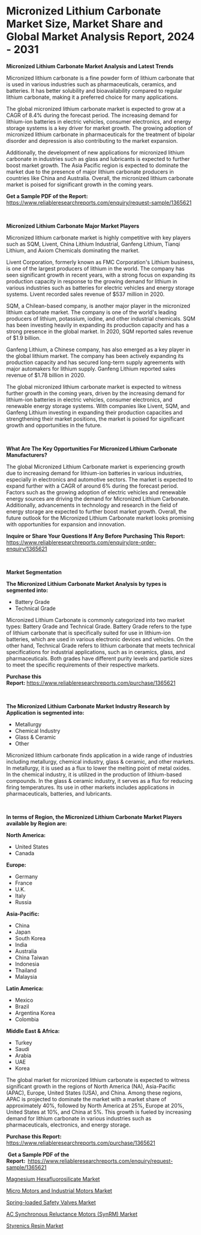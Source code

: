 <p><h1>Micronized Lithium Carbonate Market Size, Market Share and Global Market Analysis Report, 2024 - 2031</h1></p><p><strong>Micronized Lithium Carbonate Market Analysis and Latest Trends</strong></p>
<p><p>Micronized lithium carbonate is a fine powder form of lithium carbonate that is used in various industries such as pharmaceuticals, ceramics, and batteries. It has better solubility and bioavailability compared to regular lithium carbonate, making it a preferred choice for many applications.</p><p>The global micronized lithium carbonate market is expected to grow at a CAGR of 8.4% during the forecast period. The increasing demand for lithium-ion batteries in electric vehicles, consumer electronics, and energy storage systems is a key driver for market growth. The growing adoption of micronized lithium carbonate in pharmaceuticals for the treatment of bipolar disorder and depression is also contributing to the market expansion.</p><p>Additionally, the development of new applications for micronized lithium carbonate in industries such as glass and lubricants is expected to further boost market growth. The Asia Pacific region is expected to dominate the market due to the presence of major lithium carbonate producers in countries like China and Australia. Overall, the micronized lithium carbonate market is poised for significant growth in the coming years.</p></p>
<p><strong>Get a Sample PDF of the Report:&nbsp;</strong> <a href="https://www.reliableresearchreports.com/enquiry/request-sample/1365621">https://www.reliableresearchreports.com/enquiry/request-sample/1365621</a></p>
<p>&nbsp;</p>
<p><strong>Micronized Lithium Carbonate Major Market Players</strong></p>
<p><p>Micronized lithium carbonate market is highly competitive with key players such as SQM, Livent, China Lithium Industrial, Ganfeng Lithium, Tianqi Lithium, and Axiom Chemicals dominating the market. </p><p>Livent Corporation, formerly known as FMC Corporation's Lithium business, is one of the largest producers of lithium in the world. The company has seen significant growth in recent years, with a strong focus on expanding its production capacity in response to the growing demand for lithium in various industries such as batteries for electric vehicles and energy storage systems. Livent recorded sales revenue of $537 million in 2020.</p><p>SQM, a Chilean-based company, is another major player in the micronized lithium carbonate market. The company is one of the world's leading producers of lithium, potassium, iodine, and other industrial chemicals. SQM has been investing heavily in expanding its production capacity and has a strong presence in the global market. In 2020, SQM reported sales revenue of $1.9 billion.</p><p>Ganfeng Lithium, a Chinese company, has also emerged as a key player in the global lithium market. The company has been actively expanding its production capacity and has secured long-term supply agreements with major automakers for lithium supply. Ganfeng Lithium reported sales revenue of $1.78 billion in 2020.</p><p>The global micronized lithium carbonate market is expected to witness further growth in the coming years, driven by the increasing demand for lithium-ion batteries in electric vehicles, consumer electronics, and renewable energy storage systems. With companies like Livent, SQM, and Ganfeng Lithium investing in expanding their production capacities and strengthening their market positions, the market is poised for significant growth and opportunities in the future.</p></p>
<p>&nbsp;</p>
<p><strong>What Are The Key Opportunities For Micronized Lithium Carbonate Manufacturers?</strong></p>
<p><p>The global Micronized Lithium Carbonate market is experiencing growth due to increasing demand for lithium-ion batteries in various industries, especially in electronics and automotive sectors. The market is expected to expand further with a CAGR of around 6% during the forecast period. Factors such as the growing adoption of electric vehicles and renewable energy sources are driving the demand for Micronized Lithium Carbonate. Additionally, advancements in technology and research in the field of energy storage are expected to further boost market growth. Overall, the future outlook for the Micronized Lithium Carbonate market looks promising with opportunities for expansion and innovation.</p></p>
<p><strong>Inquire or Share Your Questions If Any Before Purchasing This Report:</strong> <a href="https://www.reliableresearchreports.com/enquiry/pre-order-enquiry/1365621">https://www.reliableresearchreports.com/enquiry/pre-order-enquiry/1365621</a></p>
<p>&nbsp;</p>
<p><strong>Market Segmentation</strong></p>
<p><strong>The Micronized Lithium Carbonate Market Analysis by types is segmented into:</strong></p>
<p><ul><li>Battery Grade</li><li>Technical Grade</li></ul></p>
<p><p>Micronized Lithium Carbonate is commonly categorized into two market types: Battery Grade and Technical Grade. Battery Grade refers to the type of lithium carbonate that is specifically suited for use in lithium-ion batteries, which are used in various electronic devices and vehicles. On the other hand, Technical Grade refers to lithium carbonate that meets technical specifications for industrial applications, such as in ceramics, glass, and pharmaceuticals. Both grades have different purity levels and particle sizes to meet the specific requirements of their respective markets.</p></p>
<p><strong>Purchase this Report:&nbsp;</strong><a href="https://www.reliableresearchreports.com/purchase/1365621">https://www.reliableresearchreports.com/purchase/1365621</a></p>
<p>&nbsp;</p>
<p><strong>The Micronized Lithium Carbonate Market Industry Research by Application is segmented into:</strong></p>
<p><ul><li>Metallurgy</li><li>Chemical Industry</li><li>Glass & Ceramic</li><li>Other</li></ul></p>
<p><p>Micronized lithium carbonate finds application in a wide range of industries including metallurgy, chemical industry, glass & ceramic, and other markets. In metallurgy, it is used as a flux to lower the melting point of metal oxides. In the chemical industry, it is utilized in the production of lithium-based compounds. In the glass & ceramic industry, it serves as a flux for reducing firing temperatures. Its use in other markets includes applications in pharmaceuticals, batteries, and lubricants.</p></p>
<p>&nbsp;</p>
<p><strong>In terms of Region, the Micronized Lithium Carbonate Market Players available by Region are:</strong></p>
<p>
    <p> <strong> North America: </strong>
        <ul>
            <li>United States</li>
            <li>Canada</li>
        </ul>
        </p> 
    <p> <strong> Europe: </strong>
        <ul>
            <li>Germany</li>
            <li>France</li>
            <li>U.K.</li>
            <li>Italy</li>
            <li>Russia</li>
        </ul>
        </p> 
    <p> <strong> Asia-Pacific: </strong>
        <ul>
            <li>China</li>
            <li>Japan</li>
            <li>South Korea</li>
            <li>India</li>
            <li>Australia</li>
            <li>China Taiwan</li>
            <li>Indonesia</li>
            <li>Thailand</li>
            <li>Malaysia</li>
        </ul>
        </p> 
    <p> <strong> Latin America: </strong>
        <ul>
            <li>Mexico</li>
            <li>Brazil</li>
            <li>Argentina Korea</li>
            <li>Colombia</li>
        </ul>
        </p> 
    <p> <strong> Middle East & Africa: </strong>
        <ul>
            <li>Turkey</li>
            <li>Saudi</li>
            <li>Arabia</li>
            <li>UAE</li>
            <li>Korea</li>
        </ul>
    </p>
    </p>
<p><p>The global market for micronized lithium carbonate is expected to witness significant growth in the regions of North America (NA), Asia-Pacific (APAC), Europe, United States (USA), and China. Among these regions, APAC is projected to dominate the market with a market share of approximately 40%, followed by North America at 25%, Europe at 20%, United States at 10%, and China at 5%. This growth is fueled by increasing demand for lithium carbonate in various industries such as pharmaceuticals, electronics, and energy storage.</p></p>
<p><strong>Purchase this Report: </strong><a href="https://www.reliableresearchreports.com/purchase/1365621">https://www.reliableresearchreports.com/purchase/1365621</a></p>
<p>&nbsp;<strong>Get a Sample PDF of the Report:&nbsp;&nbsp;</strong><a href="https://www.reliableresearchreports.com/enquiry/request-sample/1365621">https://www.reliableresearchreports.com/enquiry/request-sample/1365621</a></p>
<p><strong></strong></p>
<p><p><a href="https://github.com/sougarounis/Market-Research-Report-List-1/blob/main/magnesium-hexafluorosilicate-market.md">Magnesium Hexafluorosilicate Market</a></p><p><a href="https://medium.com/@shirleysullivan73/micro-motors-and-industrial-motors-market-size-market-outlook-and-market-forecast-2024-to-2031-d40feda9b6e9">Micro Motors and Industrial Motors Market</a></p><p><a href="https://medium.com/@mildredlawson1937/spring-loaded-safety-valves-market-research-report-its-history-and-forecast-2024-to-2031-624be767de8b">Spring-loaded Safety Valves Market</a></p><p><a href="https://medium.com/@shirleysullivan73/ac-synchronous-reluctance-motors-synrm-market-size-cagr-trends-2024-2030-d5b9252c1529">AC Synchronous Reluctance Motors (SynRM) Market</a></p><p><a href="https://github.com/marloy8/Market-Research-Report-List-3/blob/main/styrenics-resin-market.md">Styrenics Resin Market</a></p></p>